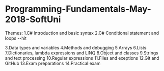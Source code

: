 # Programming-Fundamentals-May-2018-SoftUni

Themes:
 1.C# Introduction and basic syntax
 2.C# Conditional statement and loops --hit
 
 3.Data types and variables
 4.Methods and debugging
 5.Arrays
 6.Lists
 7.Dictionaries, lambda expressions and LINQ
 8.Object and classes
 9.Strings and text processing
 10.Regular expressions
 11.Files and exeptions
 12.Git and GitHub
 13.Exam preparations
 14.Practical exam
